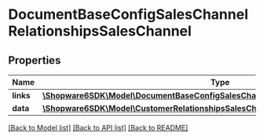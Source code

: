 # DocumentBaseConfigSalesChannelRelationshipsSalesChannel

## Properties
Name | Type | Description | Notes
------------ | ------------- | ------------- | -------------
**links** | [**\Shopware6SDK\Model\DocumentBaseConfigSalesChannelRelationshipsSalesChannelLinks**](DocumentBaseConfigSalesChannelRelationshipsSalesChannelLinks.md) |  | [optional] 
**data** | [**\Shopware6SDK\Model\CustomerRelationshipsSalesChannelData**](CustomerRelationshipsSalesChannelData.md) |  | [optional] 

[[Back to Model list]](../../README.md#documentation-for-models) [[Back to API list]](../../README.md#documentation-for-api-endpoints) [[Back to README]](../../README.md)


